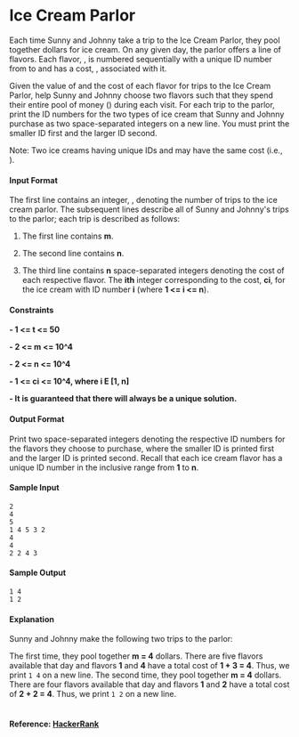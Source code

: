 Ice Cream Parlor
================
Each time Sunny and Johnny take a trip to the Ice Cream Parlor, they pool together  dollars for ice cream. On any given day, the parlor offers a line of  flavors. Each flavor, , is numbered sequentially with a unique ID number from  to  and has a cost, , associated with it.

Given the value of  and the cost of each flavor for  trips to the Ice Cream Parlor, help Sunny and Johnny choose two flavors such that they spend their entire pool of money () during each visit. For each trip to the parlor, print the ID numbers for the two types of ice cream that Sunny and Johnny purchase as two space-separated integers on a new line. You must print the smaller ID first and the larger ID second.

Note: Two ice creams having unique IDs  and  may have the same cost (i.e., ).

#### Input Format

The first line contains an integer, , denoting the number of trips to the ice cream parlor. The  subsequent lines describe all of Sunny and Johnny's trips to the parlor; each trip is described as follows:

1. The first line contains **m**.

2. The second line contains **n**.

3. The third line contains **n** space-separated integers denoting the cost of each respective flavor. The **ith** integer corresponding to the cost, **ci**, for the ice cream with ID number **i** (where **1 <= i <= n**).
#### Constraints
**- 1 <= t <= 50**

**- 2 <= m <= 10^4**

**- 2 <= n <= 10^4**

**- 1 <= ci <= 10^4, where i E [1, n]**

**- It is guaranteed that there will always be a unique solution.**

#### Output Format

Print two space-separated integers denoting the respective ID numbers for the flavors they choose to purchase, where the smaller ID is printed first and the larger ID is printed second. Recall that each ice cream flavor has a unique ID number in the inclusive range from **1** to **n**.

#### Sample Input
```
2
4
5
1 4 5 3 2
4
4
2 2 4 3
```
#### Sample Output
```
1 4
1 2
```
#### Explanation

Sunny and Johnny make the following two trips to the parlor:

The first time, they pool together **m = 4** dollars. There are five flavors available that day and flavors **1** and **4** have a total cost of **1 + 3 = 4**. Thus, we print `1 4` on a new line.
The second time, they pool together **m = 4** dollars. There are four flavors available that day and flavors **1** and **2** have a total cost of **2 + 2 = 4**. Thus, we print `1 2` on a new line.
<br>
<br>
#### Reference: [HackerRank](https://www.hackerrank.com/challenges/icecream-parlor)
